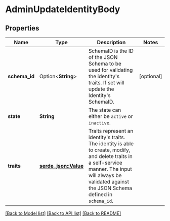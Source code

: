 # AdminUpdateIdentityBody

## Properties

Name | Type | Description | Notes
------------ | ------------- | ------------- | -------------
**schema_id** | Option<**String**> | SchemaID is the ID of the JSON Schema to be used for validating the identity's traits. If set will update the Identity's SchemaID. | [optional]
**state** | **String** | The state can either be `active` or `inactive`. | 
**traits** | [**serde_json::Value**](.md) | Traits represent an identity's traits. The identity is able to create, modify, and delete traits in a self-service manner. The input will always be validated against the JSON Schema defined in `schema_id`. | 

[[Back to Model list]](../README.md#documentation-for-models) [[Back to API list]](../README.md#documentation-for-api-endpoints) [[Back to README]](../README.md)


